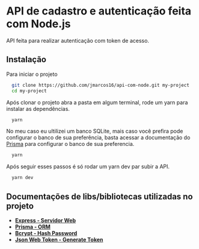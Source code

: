 # API de cadastro e autenticação feita com Node.js

API feita para realizar autenticação com token de acesso.

## Instalação

Para iniciar o projeto

```bash
  git clone https://github.com/jmarcos16/api-com-node.git my-project
  cd my-project
```

Após clonar o projeto abra a pasta em algum terminal, rode um yarn para instalar as dependências.

```bash
  yarn
```

No meu caso eu ultilizei um banco SQLite, mais caso você prefira pode configurar o banco de sua preferência, basta acessar a documentação do [Prisma](https://www.prisma.io/) para configurar o banco de sua preferencia.

```bash
  yarn
```

Após seguir esses passos é só rodar um yarn dev par subir a API.

```bash
  yarn dev
```


## Documentações de libs/bibliotecas utilizadas no projeto

 - **[Express - Servidor Web](https://github.com/expressjs/express.git)**
 - **[Prisma - ORM ](https://github.com/matiassingers/awesome-readme)**
 - **[Bcrypt - Hash Password ](https://www.npmjs.com/package/bcrypt)**
 - **[Json Web Token - Generate Token](https://github.com/auth0/node-jsonwebtoken.git)**


